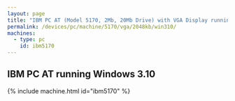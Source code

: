 ```yaml
---
layout: page
title: "IBM PC AT (Model 5170, 2Mb, 20Mb Drive) with VGA Display running Windows 3.10"
permalink: /devices/pc/machine/5170/vga/2048kb/win310/
machines:
  - type: pc
    id: ibm5170
---
```


IBM PC AT running Windows 3.10
---

{% include machine.html id="ibm5170" %}
